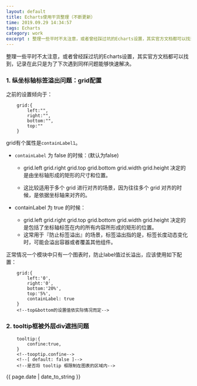 ```yaml
---
layout: default
title: Echarts使用干货整理（不断更新）
time: 2019.09.29 14:34:57
tags: Echarts
category: work
excerpt : 整理一些平时不太注意，或者曾经踩过坑的Echarts设置，其实官方文档都可以找到，记录在此只是为了下次遇到同样问题能够快速解决。
---
```


整理一些平时不太注意，或者曾经踩过坑的Echarts设置，其实官方文档都可以找到，记录在此只是为了下次遇到同样问题能够快速解决。

### 1. 纵坐标轴标签溢出问题：grid配置
之前的设置倾向于：
```
    grid:{
        left:"",
        right:"",
        bottom:"",
        top:""
    }
```
grid有个属性是`containLabel1`。
+ `containLabel` 为 false 的时候：(默认为false)
    + grid.left grid.right grid.top grid.bottom grid.width grid.height 决定的是由坐标轴形成的矩形的尺寸和位置。

    + 这比较适用于多个 grid 进行对齐的场景，因为往往多个 grid 对齐的时候，是依据坐标轴来对齐的。

+ containLabel 为 true 的时候：
    + grid.left grid.right grid.top grid.bottom grid.width grid.height 决定的是包括了坐标轴标签在内的所有内容所形成的矩形的位置。
    + 这常用于『防止标签溢出』的场景，标签溢出指的是，标签长度动态变化时，可能会溢出容器或者覆盖其他组件。

正常情况一个模块中只有一个图表时，防止label值过长溢出，应该使用如下配置：
```
    grid:{
        left:'0',
        right:'0',
        bottom:'20%',
        top:'5%',
        containLabel: true
    }
    <!--top&bottom的设置值依实际情况而定-->
```

### 2. tooltip框被外层div遮挡问题
```
    tooltip:{
        confine:true,
    }
    <!--tooptip.confine-->
	<!--[ default: false ]-->
	<!--是否将 tooltip 框限制在图表的区域内-->
```

<p>{{ page.date | date_to_string }}</p>
